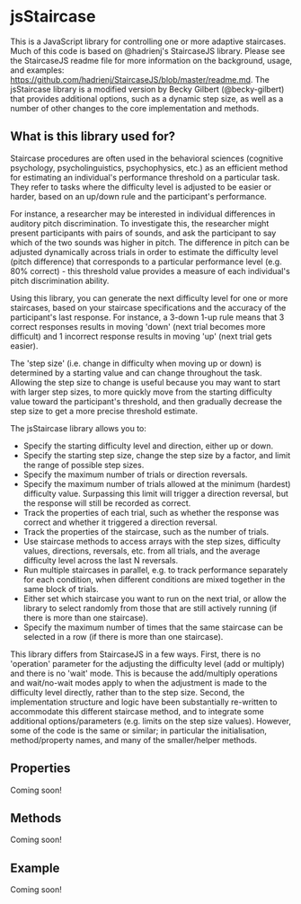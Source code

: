 # jsStaircase

This is a JavaScript library for controlling one or more adaptive staircases. Much of this code is based on @hadrienj's StaircaseJS library. Please see the StaircaseJS readme file for more information on the background, usage, and examples: https://github.com/hadrienj/StaircaseJS/blob/master/readme.md. The jsStaircase library is a modified version by Becky Gilbert (@becky-gilbert) that provides additional options, such as a dynamic step size, as well as a number of other changes to the core implementation and methods. 

## What is this library used for?
Staircase procedures are often used in the behavioral sciences (cognitive psychology, psycholinguistics, psychophysics, etc.) as an efficient method for estimating an individual's performance threshold on a particular task. They refer to tasks where the difficulty level is adjusted to be easier or harder, based on an up/down rule and the participant's performance. 

For instance, a researcher may be interested in individual differences in auditory pitch discrimination. To investigate this, the researcher might present participants with pairs of sounds, and ask the participant to say which of the two sounds was higher in pitch. The difference in pitch can be adjusted dynamically across trials in order to estimate the difficulty level (pitch difference) that corresponds to a particular performance level (e.g. 80% correct) - this threshold value provides a measure of each individual's pitch discrimination ability. 

Using this library, you can generate the next difficulty level for one or more staircases, based on your staircase specifications and the accuracy of the participant's last response. For instance, a 3-down 1-up rule means that 3 correct responses results in moving 'down' (next trial becomes more difficult) and 1 incorrect response results in moving 'up' (next trial gets easier). 

The 'step size' (i.e. change in difficulty when moving up or down) is determined by a starting value and can change throughout the task. Allowing the step size to change is useful because you may want to start with larger step sizes, to more quickly move from the starting difficulty value toward the participant's threshold, and then gradually decrease the step size to get a more precise threshold estimate. 

The jsStaircase library allows you to:
- Specify the starting difficulty level and direction, either up or down.
- Specify the starting step size, change the step size by a factor, and limit the range of possible step sizes.
- Specify the maximum number of trials or direction reversals.
- Specify the maximum number of trials allowed at the minimum (hardest) difficulty value. Surpassing this limit will trigger a direction reversal, but the response will still be recorded as correct.
- Track the properties of each trial, such as whether the response was correct and whether it triggered a direction reversal.
- Track the properties of the staircase, such as the number of trials. 
- Use staircase methods to access arrays with the step sizes, difficulty values, directions, reversals, etc. from all trials, and the average difficulty level across the last N reversals.
- Run multiple staircases in parallel, e.g. to track performance separately for each condition, when different conditions are mixed together in the same block of trials.
- Either set which staircase you want to run on the next trial, or allow the library to select randomly from those that are still actively running (if there is more than one staircase).
- Specify the maximum number of times that the same staircase can be selected in a row (if there is more than one staircase).

This library differs from StaircaseJS in a few ways. First, there is no 'operation' parameter for the adjusting the difficulty level (add or multiply) and there is no 'wait' mode. This is because the add/multiply operations and wait/no-wait modes apply to when the adjustment is made to the difficulty level directly, rather than to the step size. Second, the implementation structure and logic have been substantially re-written to accommodate this different staircase method, and to integrate some additional options/parameters (e.g. limits on the step size values). However, some of the code is the same or similar; in particular the initialisation, method/property names, and many of the smaller/helper methods.

## Properties
Coming soon!

## Methods
Coming soon!

## Example
Coming soon!
